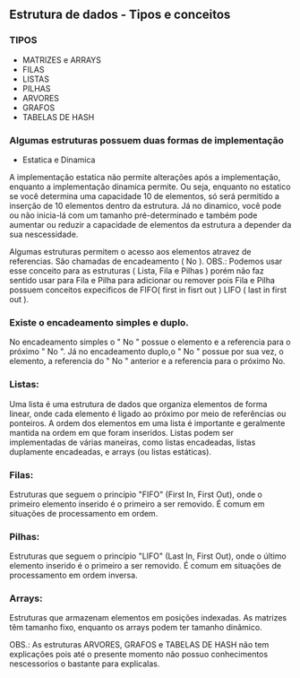 ## Estrutura de dados - Tipos e conceitos

### TIPOS
*   MATRIZES e ARRAYS
*   FILAS
*   LISTAS
*   PILHAS
*   ARVORES
*   GRAFOS
*   TABELAS DE HASH


### Algumas estruturas possuem duas formas de implementação
    
* Estatica e Dinamica

A implementação estatica não permite alterações após a implementação, enquanto a implementação dinamica permite.
Ou seja, enquanto no estatico se você determina uma capacidade 10 de elementos, só será permitido a inserção de 10 elementos dentro da estrutura.
Já no dinamico, você pode ou não inicia-lá com um tamanho pré-determinado e também pode aumentar ou reduzir a capacidade de elementos da estrutura a depender da sua nescessidade.

Algumas estruturas permitem o acesso aos elementos atravez de referencias. São chamadas de encadeamento ( No ). 
OBS.: Podemos usar esse conceito para as estruturas ( Lista, Fila e Pilhas ) porém não faz sentido usar para Fila e Pilha para adicionar ou remover pois Fila e Pilha possuem conceitos expecificos de FIFO( first in fisrt out ) LIFO ( last in first out ).

### Existe o encadeamento simples e duplo.

No encadeamento simples o " No " possue o elemento e a referencia para o próximo " No ". Já no encadeamento duplo,o " No " possue por sua vez, o elemento, a referencia do " No " anterior e a referencia para o próximo No.


### Listas: 
Uma lista é uma estrutura de dados que organiza elementos de forma linear, onde cada elemento é ligado ao próximo por meio de referências ou ponteiros. A ordem dos elementos em uma lista é importante e geralmente mantida na ordem em que foram inseridos. Listas podem ser implementadas de várias maneiras, como listas encadeadas, listas duplamente encadeadas, e arrays (ou listas estáticas).



### Filas: 
Estruturas que seguem o princípio "FIFO" (First In, First Out), onde o primeiro elemento inserido é o primeiro a ser removido. É comum em situações de processamento em ordem.

### Pilhas: 
Estruturas que seguem o princípio "LIFO" (Last In, First Out), onde o último elemento inserido é o primeiro a ser removido. É comum em situações de processamento em ordem inversa.




### Arrays: 
Estruturas que armazenam elementos em posições indexadas. As matrizes têm tamanho fixo, enquanto os arrays podem ter tamanho dinâmico.

OBS.: As estruturas ARVORES, GRAFOS e TABELAS DE HASH não tem explicações pois até o presente momento não possuo conhecimentos nescessorios o bastante para explicalas.